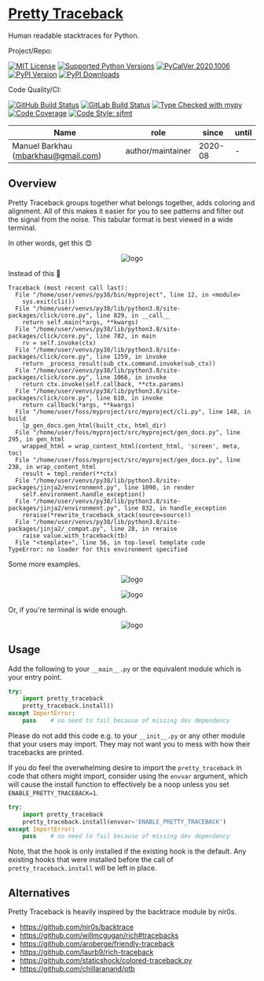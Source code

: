 # [Pretty Traceback][repo_ref]

Human readable stacktraces for Python.

Project/Repo:

[![MIT License][license_img]][license_ref]
[![Supported Python Versions][pyversions_img]][pyversions_ref]
[![PyCalVer 2020.1006][version_img]][version_ref]
[![PyPI Version][pypi_img]][pypi_ref]
[![PyPI Downloads][downloads_img]][downloads_ref]

Code Quality/CI:

[![GitHub Build Status][github_build_img]][github_build_ref]
[![GitLab Build Status][gitlab_build_img]][gitlab_build_ref]
[![Type Checked with mypy][mypy_img]][mypy_ref]
[![Code Coverage][codecov_img]][codecov_ref]
[![Code Style: sjfmt][style_img]][style_ref]


|                 Name                |        role       |  since  | until |
|-------------------------------------|-------------------|---------|-------|
| Manuel Barkhau (mbarkhau@gmail.com) | author/maintainer | 2020-08 | -     |


## Overview

Pretty Traceback groups together what belongs together, adds coloring and alignment. All of this makes it easier for you to see patterns and filter out the signal from the noise. This tabular format is best viewed in a wide terminal.

In other words, get this 😍

<div align="center">
<p align="center">
  <img alt="logo" src="https://gitlab.com/mbarkhau/pretty-traceback/-/raw/master/example_tb2.png">
</p>
</div>

Instead of this 🤮

```
Traceback (most recent call last):
  File "/home/user/venvs/py38/bin/myproject", line 12, in <module>
    sys.exit(cli())
  File "/home/user/venvs/py38/lib/python3.8/site-packages/click/core.py", line 829, in __call__
    return self.main(*args, **kwargs)
  File "/home/user/venvs/py38/lib/python3.8/site-packages/click/core.py", line 782, in main
    rv = self.invoke(ctx)
  File "/home/user/venvs/py38/lib/python3.8/site-packages/click/core.py", line 1259, in invoke
    return _process_result(sub_ctx.command.invoke(sub_ctx))
  File "/home/user/venvs/py38/lib/python3.8/site-packages/click/core.py", line 1066, in invoke
    return ctx.invoke(self.callback, **ctx.params)
  File "/home/user/venvs/py38/lib/python3.8/site-packages/click/core.py", line 610, in invoke
    return callback(*args, **kwargs)
  File "/home/user/foss/myproject/src/myproject/cli.py", line 148, in build
    lp_gen_docs.gen_html(built_ctx, html_dir)
  File "/home/user/foss/myproject/src/myproject/gen_docs.py", line 295, in gen_html
    wrapped_html = wrap_content_html(content_html, 'screen', meta, toc)
  File "/home/user/foss/myproject/src/myproject/gen_docs.py", line 238, in wrap_content_html
    result = tmpl.render(**ctx)
  File "/home/user/venvs/py38/lib/python3.8/site-packages/jinja2/environment.py", line 1090, in render
    self.environment.handle_exception()
  File "/home/user/venvs/py38/lib/python3.8/site-packages/jinja2/environment.py", line 832, in handle_exception
    reraise(*rewrite_traceback_stack(source=source))
  File "/home/user/venvs/py38/lib/python3.8/site-packages/jinja2/_compat.py", line 28, in reraise
    raise value.with_traceback(tb)
  File "<template>", line 56, in top-level template code
TypeError: no loader for this environment specified
```

Some more examples.

<div align="center">
<p align="center">
  <img alt="logo" src="https://gitlab.com/mbarkhau/pretty-traceback/-/raw/master/example_tb0.png">
</p>
</div>

<div align="center">
<p align="center">
  <img alt="logo" src="https://gitlab.com/mbarkhau/pretty-traceback/-/raw/master/example_tb1.png">
</p>
</div>

Or, if you're terminal is wide enough.

<div align="center">
<p align="center">
  <img alt="logo" src="https://gitlab.com/mbarkhau/pretty-traceback/-/raw/master/example_tb_wide.png">
</p>
</div>


## Usage

Add the following to your `__main__.py` or the equivalent module which is your entry point.

```python
try:
    import pretty_traceback
    pretty_traceback.install()
except ImportError:
    pass    # no need to fail because of missing dev dependency
```

Please do not add this code e.g. to your `__init__.py` or any other module that your users may import. They may not want you to mess with how their tracebacks are printed.

If you do feel the overwhelming desire to import the `pretty_traceback` in code that others might import, consider using the `envvar` argument, which will cause the install function to effectively be a noop unless you set `ENABLE_PRETTY_TRACEBACK=1`.

```python
try:
    import pretty_traceback
    pretty_traceback.install(envvar='ENABLE_PRETTY_TRACEBACK')
except ImportError:
    pass    # no need to fail because of missing dev dependency
```

Note, that the hook is only installed if the existing hook is the default. Any existing hooks that were installed before the call of `pretty_traceback.install` will be left in place.


## Alternatives

Pretty Traceback is heavily inspired by the backtrace module by nir0s.

- https://github.com/nir0s/backtrace
- https://github.com/willmcgugan/rich#tracebacks
- https://github.com/aroberge/friendly-traceback
- https://github.com/laurb9/rich-traceback
- https://github.com/staticshock/colored-traceback.py
- https://github.com/chillaranand/ptb

[repo_ref]: https://gitlab.com/mbarkhau/pretty-traceback

[github_build_img]: https://github.com/mbarkhau/pretty-traceback/workflows/CI/badge.svg
[github_build_ref]: https://github.com/mbarkhau/pretty-traceback/actions?query=workflow%3ACI

[gitlab_build_img]: https://gitlab.com/mbarkhau/pretty-traceback/badges/master/pipeline.svg
[gitlab_build_ref]: https://gitlab.com/mbarkhau/pretty-traceback/pipelines

[codecov_img]: https://gitlab.com/mbarkhau/pretty-traceback/badges/master/coverage.svg
[codecov_ref]: https://mbarkhau.gitlab.io/pretty-traceback/cov

[license_img]: https://img.shields.io/badge/License-MIT-blue.svg
[license_ref]: https://gitlab.com/mbarkhau/pretty-traceback/blob/master/LICENSE

[mypy_img]: https://img.shields.io/badge/mypy-checked-green.svg
[mypy_ref]: https://mbarkhau.gitlab.io/pretty-traceback/mypycov

[style_img]: https://img.shields.io/badge/code%20style-%20sjfmt-f71.svg
[style_ref]: https://gitlab.com/mbarkhau/straitjacket/

[pypi_img]: https://img.shields.io/badge/PyPI-wheels-green.svg
[pypi_ref]: https://pypi.org/project/pretty-traceback/#files

[downloads_img]: https://pepy.tech/badge/pretty-traceback/month
[downloads_ref]: https://pepy.tech/project/pretty-traceback

[version_img]: https://img.shields.io/static/v1.svg?label=PyCalVer&message=2020.1006&color=blue
[version_ref]: https://pypi.org/project/pycalver/

[pyversions_img]: https://img.shields.io/pypi/pyversions/pretty-traceback.svg
[pyversions_ref]: https://pypi.python.org/pypi/pretty-traceback
